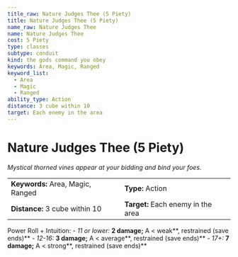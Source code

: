 ```yaml
---
title_raw: Nature Judges Thee (5 Piety)
title: Nature Judges Thee (5 Piety)
name_raw: Nature Judges Thee
name: Nature Judges Thee
cost: 5 Piety
type: classes
subtype: conduit
kind: the gods command you obey
keywords: Area, Magic, Ranged
keyword_list:
  - Area
  - Magic
  - Ranged
ability_type: Action
distance: 3 cube within 10
target: Each enemy in the area
---
```


# Nature Judges Thee (5 Piety)

*Mystical thorned vines appear at your bidding and bind your foes.*

|                                   |                                    |
| :-------------------------------- | :--------------------------------- |
| **Keywords:** Area, Magic, Ranged | **Type:** Action                   |
| **Distance:** 3 cube within 10    | **Target:** Each enemy in the area |

Power Roll + Intuition: - *11 or lower:* **2 damage;** A \< weak\*\*, restrained (save ends)\*\* - *12-16:* **3 damage;** A \< average\*\*, restrained (save ends)\*\* - *17+:* **7 damage;** A \< strong\*\*, restrained (save ends)\*\*
